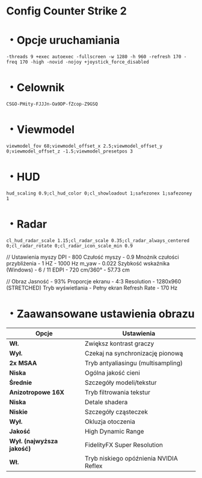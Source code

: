 #  Config Counter Strike 2
# ・Opcje uruchamiania
`-threads 9 +exec autoexec -fullscreen -w 1280 -h 960 -refresh 170 -freq 170 -high -novid -nojoy +joystick_force_disabled`

# ・Celownik
`CSGO-PHity-FJJJn-Oa9DP-fZcop-Z9GSQ`

# ・Viewmodel
`viewmodel_fov 68;viewmodel_offset_x 2.5;viewmodel_offset_y 0;viewmodel_offset_z -1.5;viewmodel_presetpos 3`

# ・HUD
`hud_scaling 0.9;cl_hud_color 0;cl_showloadout 1;safezonex 1;safezoney 1`

# ・Radar
`cl_hud_radar_scale 1.15;cl_radar_scale 0.35;cl_radar_always_centered 0;cl_radar_rotate 0;cl_radar_icon_scale_min 0.9`

// Ustawienia myszy
DPI - 800
Czułość myszy - 0.9
Mnożnik czułości przybliżenia - 1
HZ - 1000 Hz
m_yaw - 0.022
Szybkość wskaźnika (Windows) - 6 / 11
EDPI - 720
cm/360° - 57.73 cm

// Obraz
Jasność - 93%
Proporcje ekranu - 4:3
Resolution - 1280x960 (STRETCHED)
Tryb wyświetlania - Pełny ekran
Refresh Rate - 170 Hz


# ・Zaawansowane ustawienia obrazu
| Opcje                 | Ustawienia                                    |
|-----------------------|-----------------------------------------------|
| **Wł.**               | Zwiększ kontrast graczy                       |
| **Wył.**              | Czekaj na synchronizację pionową              |
| **2x MSAA**           | Tryb antyaliasingu (multisampling)            |
| **Niska**             | Ogólna jakość cieni                           |
| **Średnie**           | Szczegóły modeli/tekstur                      |
| **Anizotropowe 16X**  | Tryb filtrowania tekstur                      |
| **Niska**             | Detale shadera                                |
| **Niskie**            | Szczegóły cząsteczek                          |
| **Wył.**              | Okluzja otoczenia                             |
| **Jakość**            | High Dynamic Range                            |
| **Wył. (najwyższa jakość)**| FidelityFX Super Resolution                   |
| **Wł.**               | Tryb niskiego opóźnienia NVIDIA Reflex        |
